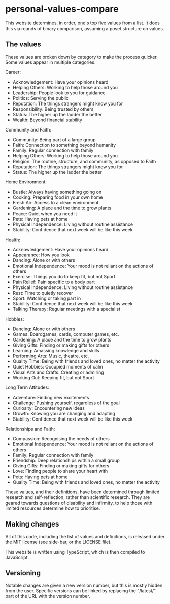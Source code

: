 # personal-values-compare

This website determines, in order, one's top five values from a list.
It does this via rounds of binary comparison,
assuming a poset structure on values.

## The values

These values are broken down by category to make the process quicker.
Some values appear in multiple categories.

Career:

 - Acknowledgement: Have your opinions heard
 - Helping Others: Working to help those around you
 - Leadership: People look to you for guidance
 - Politics: Serving the public
 - Reputation: The things strangers might know you for
 - Responsibility: Being trusted by others
 - Status: The higher up the ladder the better
 - Wealth: Beyond financial stability

Community and Faith:

 - Community: Being part of a large group
 - Faith: Connection to something beyond humanity
 - Family: Regular connection with family
 - Helping Others: Working to help those around you
 - Religion: The routine, structure, and community, as opposed to Faith
 - Reputation: The things strangers might know you for
 - Status: The higher up the ladder the better

Home Environment:

 - Bustle: Always having something going on
 - Cooking: Preparing food in your own home
 - Fresh Air: Access to a clean environment
 - Gardening: A place and the time to grow plants
 - Peace: Quiet when you need it
 - Pets: Having pets at home
 - Physical Independence: Living without routine assistance
 - Stability: Confidence that next week will be like this week

Health:

 - Acknowledgement: Have your opinions heard
 - Appearance: How you look
 - Dancing: Alone or with others
 - Emotional Independence: Your mood is not reliant on the actions of others
 - Exercise: Things you do to keep fit, but not Sport
 - Pain Relief: Pain specific to a body part
 - Physical Independence: Living without routine assistance
 - Rest: Time to quietly recover
 - Sport: Watching or taking part in
 - Stability: Confidence that next week will be like this week
 - Talking Therapy: Regular meetings with a specialist

Hobbies:

 - Dancing: Alone or with others
 - Games: Boardgames, cards, computer games, etc.
 - Gardening: A place and the time to grow plants
 - Giving Gifts: Finding or making gifts for others
 - Learning: Amassing knowledge and skills
 - Performing Arts: Music, theatre, etc.
 - Quality Time: Being with friends and loved ones, no matter the activity
 - Quiet Hobbies: Occupied moments of calm
 - Visual Arts and Crafts: Creating or admiring
 - Working Out: Keeping fit, but not Sport

Long Term Attitudes:

 - Adventure: Finding new excitements
 - Challenge: Pushing yourself, regardless of the goal
 - Curiosity: Encountering new ideas
 - Growth: Knowing you are changing and adapting
 - Stability: Confidence that next week will be like this week

Relationships and Faith:

 - Compassion: Recognising the needs of others
 - Emotional Independence: Your mood is not reliant on the actions of others
 - Family: Regular connection with family
 - Friendship: Deep relationships within a small group
 - Giving Gifts: Finding or making gifts for others
 - Love: Finding people to share your heart with
 - Pets: Having pets at home
 - Quality Time: Being with friends and loved ones, no matter the activity

These values, and their definitions, have been determined through limited research and self-reflection,
rather than scientific research.
They are geared towards questions of disability and infirmity,
to help those with limited resources determine how to prioritise.

## Making changes

All of this code, including the list of values and definitions,
is released under the MIT license (see side-bar, or the LICENSE file).

This website is written using TypeScript, which is then compiled to JavaScript.

## Versioning

Notable changes are given a new version number,
but this is mostly hidden from the user.
Specific versions can be linked by replacing the "/latest/" part of the URL
with the version number.

